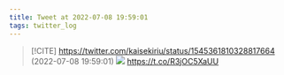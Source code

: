 ```yaml
---
title: Tweet at 2022-07-08 19:59:01
tags: twitter_log
---
```


> [!CITE] https://twitter.com/kaisekiriu/status/1545361810328817664 (2022-07-08 19:59:01)
> ![](https://twitter.com/kaisekiriu/status/1545361810328817664)
> https://t.co/R3jOC5XaUU
